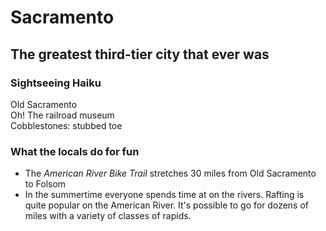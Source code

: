 Sacramento
==========
The greatest third-tier city that ever was
------------------------------------------
### Sightseeing Haiku

Old Sacramento  
Oh! The railroad museum  
Cobblestones: stubbed toe

### What the locals do for fun

  * The *American River Bike Trail* stretches 30 miles from Old Sacramento to Folsom
  * In the summertime everyone spends time at on the rivers. Rafting is quite popular on the American River. It's possible to go for dozens of miles with a variety of classes of rapids.
